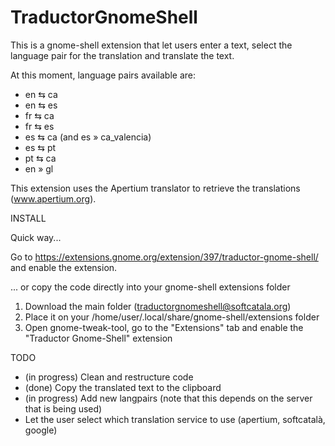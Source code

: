 TraductorGnomeShell
===================

This is a gnome-shell extension that let users enter a text, select the language pair for the translation and translate the text.

At this moment, language pairs available are:

* en ⇆ ca
* en ⇆ es
* fr ⇆ ca
* fr ⇆ es
* es ⇆ ca (and es » ca_valencia)
* es ⇆ pt
* pt ⇆ ca
* en » gl

This extension uses the Apertium translator to retrieve the translations (www.apertium.org).

INSTALL

Quick way...

Go to https://extensions.gnome.org/extension/397/traductor-gnome-shell/ and enable the extension.


... or copy the code directly into your gnome-shell extensions folder

1. Download the main folder (traductorgnomeshell@softcatala.org)
2. Place it on your /home/user/.local/share/gnome-shell/extensions folder
3. Open gnome-tweak-tool, go to the "Extensions" tab and enable the "Traductor Gnome-Shell" extension


TODO

* (in progress) Clean and restructure code
* (done) Copy the translated text to the clipboard
* (in progress) Add new langpairs (note that this depends on the server that is being used)
* Let the user select which translation service to use (apertium, softcatalà, google)
